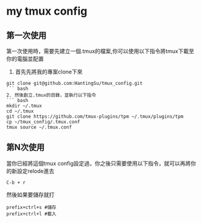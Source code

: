 # my tmux config

## 第一次使用
第一次使用時，需要先建立一個.tmux的檔案,你可以使用以下指令將tmux下載至你的電腦並配置
1.  首先先將我的專案clone下來
```
git clone git@github.com:HantingSu/tmux_config.git
``` bash
2. 然後創立.tmux的目錄，並執行以下指令
``` bash
mkdir ~/.tmux
cd ~/.tmux
git clone https://github.com/tmux-plugins/tpm ~/.tmux/plugins/tpm
cp ~/tmux_config/.tmux.conf
tmux source ~/.tmux.conf
```

## 第N次使用
當你已經將這個tmux config設定過，你之後只需要使用以下指令，就可以再將你的新設定relode進去
```
C-b + r
````

然後如果要儲存就打
```
prefix+ctrl+s #儲存
prefix+ctrl+l #載入
```


